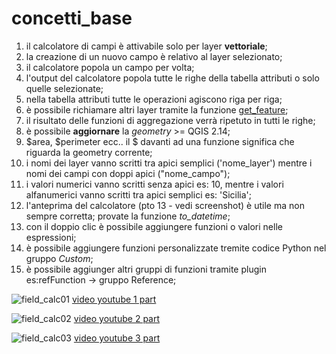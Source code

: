 # concetti\_base

1. il calcolatore di campi è attivabile solo per layer **vettoriale**;
2. la creazione di un nuovo campo è relativo al layer selezionato;
3. il calcolatore popola un campo per volta;
4. l'output del calcolatore popola tutte le righe della tabella attributi o solo quelle selezionate;
5. nella tabella attributi tutte le operazioni agiscono riga per riga;
6. è possibile richiamare altri layer tramite la funzione [get\_feature](gr_funzioni/record_e_attributi/funzioni/get_feature.md);
7. il risultato delle funzioni di aggregazione verrà ripetuto in tutti le righe;
8. è possibile **aggiornare** la _geometry_ &gt;= QGIS 2.14;
9. $area, $perimeter ecc.. il $ davanti ad una funzione significa che riguarda la geometry corrente;
10. i nomi dei layer vanno scritti tra apici semplici \('nome\_layer'\) mentre i nomi dei campi con doppi apici \("nome\_campo"\);
11. i valori numerici vanno scritti senza apici es: 10, mentre i valori alfanumerici vanno scritti tra apici semplici es: 'Sicilia';
12. l'anteprima del calcolatore \(pto 13 - vedi screenshot\) è utile ma non sempre corretta; provate la funzione _to\_datetime_;
13. con il doppio clic è possibile aggiungere funzioni o valori nelle espressioni;
14. è possibile aggiungere funzioni personalizzate tremite codice Python nel gruppo _Custom_;
15. è possibile aggiunger altri gruppi di funzioni tramite plugin es:refFunction → gruppo Reference;

![field\_calc01](https://img.youtube.com/vi/454-t4_NcSs/0.jpg) [video youtube 1 part](https://www.youtube.com/watch?v=454-t4_NcSs&index=7&list=PLqDFjeQq7NBjz5PWb66PNUqMgN1fce4cu)

![field\_calc02](https://img.youtube.com/vi/i0mLFq4MSOY/0.jpg) [video youtube 2 part](https://www.youtube.com/watch?v=i0mLFq4MSOY&index=6&list=PLqDFjeQq7NBjz5PWb66PNUqMgN1fce4cu)

![field\_calc03](https://img.youtube.com/vi/IymSgXmbAFM/0.jpg) [video youtube 3 part](https://www.youtube.com/watch?v=IymSgXmbAFM&list=PLqDFjeQq7NBjz5PWb66PNUqMgN1fce4cu&index)

